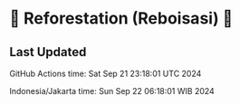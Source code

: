 
# 🌳 Reforestation (Reboisasi) 🌲

## Last Updated

GitHub Actions time: Sat Sep 21 23:18:01 UTC 2024

Indonesia/Jakarta time: Sun Sep 22 06:18:01 WIB 2024
